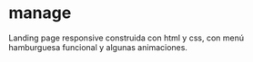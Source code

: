 # manage
Landing page responsive construida con html y css, con menú hamburguesa funcional y algunas animaciones.
